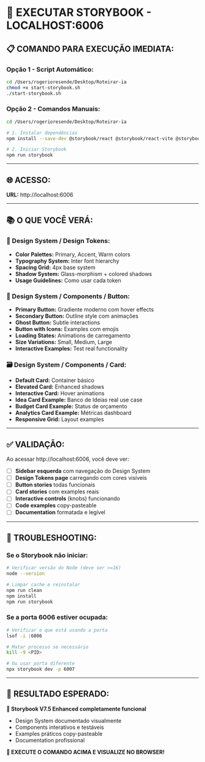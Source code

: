 # 🚀 **EXECUTAR STORYBOOK - LOCALHOST:6006**

## 📋 **COMANDO PARA EXECUÇÃO IMEDIATA:**

### **Opção 1 - Script Automático:**
```bash
cd /Users/rogerioresende/Desktop/Roteirar-ia
chmod +x start-storybook.sh
./start-storybook.sh
```

### **Opção 2 - Comandos Manuais:**
```bash
cd /Users/rogerioresende/Desktop/Roteirar-ia

# 1. Instalar dependências
npm install --save-dev @storybook/react @storybook/react-vite @storybook/addon-essentials @storybook/addon-interactions @storybook/addon-links @storybook/addon-docs

# 2. Iniciar Storybook
npm run storybook
```

---

## 🌐 **ACESSO:**

**URL:** http://localhost:6006

---

## 📚 **O QUE VOCÊ VERÁ:**

### **🎨 Design System / Design Tokens:**
- **Color Palettes:** Primary, Accent, Warm colors
- **Typography System:** Inter font hierarchy  
- **Spacing Grid:** 4px base system
- **Shadow System:** Glass-morphism + colored shadows
- **Usage Guidelines:** Como usar cada token

### **🔘 Design System / Components / Button:**
- **Primary Button:** Gradiente moderno com hover effects
- **Secondary Button:** Outline style com animações
- **Ghost Button:** Subtle interactions
- **Button with Icons:** Examples com emojis
- **Loading States:** Animations de carregamento
- **Size Variations:** Small, Medium, Large
- **Interactive Examples:** Test real functionality

### **🗃️ Design System / Components / Card:**
- **Default Card:** Container básico
- **Elevated Card:** Enhanced shadows
- **Interactive Card:** Hover animations
- **Idea Card Example:** Banco de Ideias real use case
- **Budget Card Example:** Status de orçamento
- **Analytics Card Example:** Métricas dashboard
- **Responsive Grid:** Layout examples

---

## ✅ **VALIDAÇÃO:**

Ao acessar http://localhost:6006, você deve ver:

- [ ] **Sidebar esquerda** com navegação do Design System
- [ ] **Design Tokens page** carregando com cores visíveis
- [ ] **Button stories** todas funcionais
- [ ] **Card stories** com examples reais
- [ ] **Interactive controls** (knobs) funcionando
- [ ] **Code examples** copy-pasteable
- [ ] **Documentation** formatada e legível

---

## 🔧 **TROUBLESHOOTING:**

### **Se o Storybook não iniciar:**
```bash
# Verificar versão do Node (deve ser >=16)
node --version

# Limpar cache e reinstalar
npm run clean
npm install
npm run storybook
```

### **Se a porta 6006 estiver ocupada:**
```bash
# Verificar o que está usando a porta
lsof -i :6006

# Matar processo se necessário
kill -9 <PID>

# Ou usar porta diferente
npx storybook dev -p 6007
```

---

## 🎯 **RESULTADO ESPERADO:**

**🌟 Storybook V7.5 Enhanced completamente funcional**

- Design System documentado visualmente
- Components interativos e testáveis  
- Examples práticos copy-pasteable
- Documentation profissional

**🎉 EXECUTE O COMANDO ACIMA E VISUALIZE NO BROWSER!**